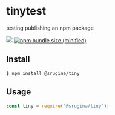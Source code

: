 # tinytest
testing publishing an npm package

![](https://img.shields.io/npm/v/@srugina/tiny.svg)
[![npm bundle size (minified)](https://img.shields.io/bundlephobia/min/@bamblehorse/tiny.svg)](https://www.npmjs.com/package/@srugina/tiny)

## Install

```
$ npm install @srugina/tiny
```

## Usage

```js
const tiny = require("@srugina/tiny");
```
